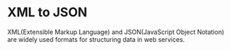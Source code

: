 # XML to JSON

XML(Extensible Markup Language) and JSON(JavaScript Object Notation) are widely used formats for structuring data in web services.